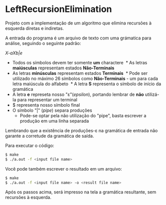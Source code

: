 # LeftRecursionElimination

Projeto com a implementação de um algoritmo que elimina recursões à esquerda diretas e indiretas.

A entrada do programa é um arquivo de texto com uma grámatica para análise, seguindo o seguinte padrão:

*X-aXb|e*


  * Todos os símbolos devem ter somente **um** charactere
  * As letras **maiúsculas** representam estados **Não-Terminais**
  * As letras **minúsculas** representam estados **Terminais**
  * Pode ser utilizado no máximo 26 símbolos como **Não-Terminais** - um para cada letra maiúscula do alfabeto
  * A letra **S** representa o símbolo de início da gramática
  * A letra **e** represeta nosso "ε"(*epsilon*), portando lembrar de **não** utilizá-la para representar um terminal
  * $ representa nosso símbolo final
  * O símbolo "|" (*pipe*) separa produções
      * Pode-se optar pela não utilização do "pipe", basta escrever a produção em uma linha separada
      

Lembrando que a existência de produções-ε na gramática de entrada não garante a corretude da gramática de saída.
      

Para executar o código:
```sh
$ make
$ ./a.out -f <input file name>
```
Você pode também escrever o resultado em um arquivo:
```sh
$ make
$ ./a.out -f <input file name> -o <result file name>
```

Após os passos acima, será impresso na tela a gramática resultante, sem recursões à esquerda.
